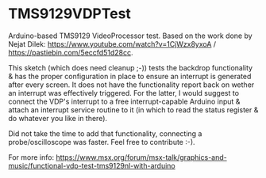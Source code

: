 # TMS9129VDPTest

Arduino-based TMS9129 VideoProcessor test.
Based on the work done by Nejat Dilek: https://www.youtube.com/watch?v=1CjWzx8yxoA / https://pastiebin.com/5eccfd51d28cc.

This sketch (which does need cleanup ;-)) tests the backdrop functionality & has the proper configuration in place to ensure an interrupt is generated after every screen.
It does not have the functionality report back on wether an interrupt was effectively triggered.
For the latter, I would suggest to connect the VDP's interrupt to a free interrupt-capable Arduino input & attach an interrupt service routine to it (in which to read the status register & do whatever you like in there).

Did not take the time to add that functionality, connecting a probe/oscilloscope was faster.
Feel free to contribute :-).

For more info: https://www.msx.org/forum/msx-talk/graphics-and-music/functional-vdp-test-tms9129nl-with-arduino

